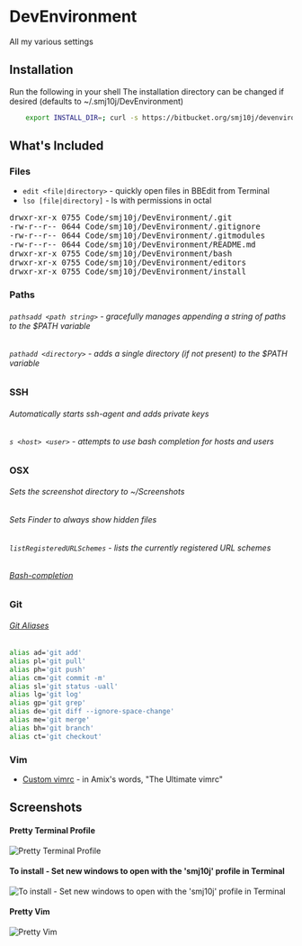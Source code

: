 DevEnvironment
==============

All my various settings



Installation
------------

Run the following in your shell
The installation directory can be changed if desired (defaults to ~/.smj10j/DevEnvironment)
```bash 
	export INSTALL_DIR=; curl -s https://bitbucket.org/smj10j/devenvironment/raw/master/install/install.sh | /bin/bash && exit 0
```



What's Included
---------------

### Files
- `edit <file|directory>` - quickly open files in BBEdit from Terminal
- `lso [file|directory]` - ls with permissions in octal
<pre>
drwxr-xr-x 0755 Code/smj10j/DevEnvironment/.git
-rw-r--r-- 0644 Code/smj10j/DevEnvironment/.gitignore
-rw-r--r-- 0644 Code/smj10j/DevEnvironment/.gitmodules
-rw-r--r-- 0644 Code/smj10j/DevEnvironment/README.md
drwxr-xr-x 0755 Code/smj10j/DevEnvironment/bash
drwxr-xr-x 0755 Code/smj10j/DevEnvironment/editors
drwxr-xr-x 0755 Code/smj10j/DevEnvironment/install
</pre>
	
	
### Paths
###### `pathsadd <path string>` - gracefully manages appending a string of paths to the $PATH variable
###### `pathadd <directory>` - adds a single directory (if not present) to the $PATH variable
		
		
### SSH
###### Automatically starts ssh-agent and adds private keys
###### `s <host> <user>` - attempts to use bash completion for hosts and users


### OSX 
###### Sets the screenshot directory to  ~/Screenshots
###### Sets Finder to always show hidden files
###### `listRegisteredURLSchemes` - lists the currently registered URL schemes
###### [Bash-completion](http://trac.macports.org/wiki/howto/bash-completion)

### Git
###### [Git Aliases](http://www.jperla.com/blog/post/teach-yourself-git-in-2-minutes)
```bash
alias ad='git add'
alias pl='git pull'
alias ph='git push'
alias cm='git commit -m'
alias sl='git status -uall'
alias lg='git log'
alias gp='git grep'
alias de='git diff --ignore-space-change'
alias me='git merge'
alias bh='git branch'
alias ct='git checkout'
```

### Vim
- [Custom vimrc](https://github.com/amix/vimrc) - in Amix's words, "The Ultimate vimrc"
		



Screenshots
-----------

#### Pretty Terminal Profile
![Pretty Terminal Profile](https://raw.github.com/smj10j/DevEnvironment/master/screenshots/Pretty-Terminal.png "Pretty Terminal")

#### To install - Set new windows to open with the 'smj10j' profile in Terminal
![To install - Set new windows to open with the 'smj10j' profile in Terminal](https://raw.github.com/smj10j/DevEnvironment/master/screenshots/Set-Terminal-Profile.png "Set Terminal Profile")

#### Pretty Vim
![Pretty Vim](https://raw.github.com/smj10j/DevEnvironment/master/screenshots/Pretty-Vim.png "Pretty Vim")
		

		
		
		
		
		